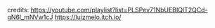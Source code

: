credits:
https://youtube.com/playlist?list=PLSPev71NbUEBIQlT2QCd-gN6l_mNVw1cJ
https://luizmelo.itch.io/
